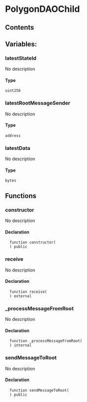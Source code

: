 # PolygonDAOChild





## Contents
<!-- START doctoc -->
<!-- END doctoc -->

## Variables:

### latestStateId
No description


#### Type
```solidity
uint256
```

### latestRootMessageSender
No description


#### Type
```solidity
address
```

### latestData
No description


#### Type
```solidity
bytes
```




## Functions

### constructor
No description


#### Declaration
```solidity
  function constructor(
  ) public
```



### receive
No description


#### Declaration
```solidity
  function receive(
  ) external
```



### _processMessageFromRoot
No description


#### Declaration
```solidity
  function _processMessageFromRoot(
  ) internal
```



### sendMessageToRoot
No description


#### Declaration
```solidity
  function sendMessageToRoot(
  ) public
```





